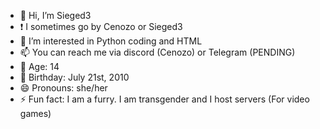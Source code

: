 - 👋 Hi, I’m Sieged3
- ❗ I sometimes go by Cenozo or Sieged3
- 👀 I’m interested in Python coding and HTML
- 📫 You can reach me via discord (Cenozo) or Telegram (PENDING)
- 🧵 Age: 14
- 🎂 Birthday: July 21st, 2010
- 😄 Pronouns: she/her
- ⚡ Fun fact: I am a furry. I am transgender and I host servers (For video games)
